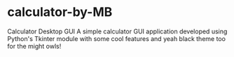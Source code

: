 # calculator-by-MB
Calculator Desktop GUI 
A simple calculator GUI application developed using Python's Tkinter module with some cool features and yeah black theme too for the might owls!
